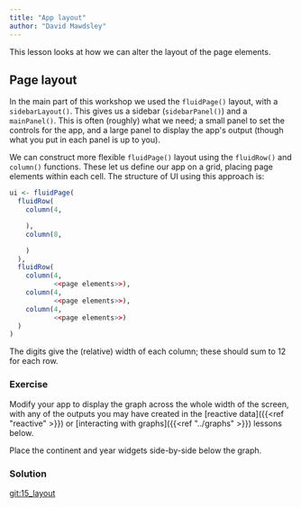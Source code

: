```yaml
---
title: "App layout"
author: "David Mawdsley"
---
```




This lesson looks at how we can alter the layout of the page elements.

## Page layout

In the main part of this workshop we used the `fluidPage()` layout, with a `sidebarLayout()`.  This gives us a sidebar (`sidebarPanel()`) and a `mainPanel()`.   This is often (roughly) what we need; a small panel to set the controls for the app, and a large panel to display the app's output (though what you put in each panel is up to you).

We can construct more flexible `fluidPage()` layout using the `fluidRow()` and `column()` functions.  These let us define our app on a grid, placing page elements within each cell.  The structure of UI using this approach is:


```r
ui <- fluidPage(
  fluidRow(
    column(4,

    ),
    column(8,

    )
  ),
  fluidRow(
    column(4,
           <<page elements>>),
    column(4,
           <<page elements>>),
    column(4,
           <<page elements>>)
  )
)
```

The digits give the (relative) width of each column; these should sum to 12 for each row.

### Exercise

Modify your app to display the graph across the whole width of the screen, with any of the outputs you may have created in the [reactive data]({{<ref "reactive" >}}) or [interacting with graphs]({{<ref "../graphs" >}}) lessons below.


Place the continent and year widgets side-by-side below the graph.

### Solution

[git:15_layout](https://github.com/UoMResearchIT/RSE18-shiny-workshop-materials/commit/44c6e32470e33739d5af1794f7cd193eb4bcb108)

